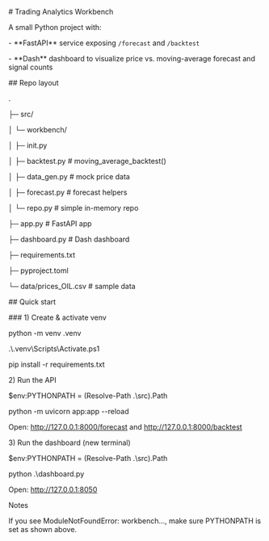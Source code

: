 \# Trading Analytics Workbench



A small Python project with:



\- \*\*FastAPI\*\* service exposing `/forecast` and `/backtest`

\- \*\*Dash\*\* dashboard to visualize price vs. moving-average forecast and signal counts



\## Repo layout

.

├─ src/

│ └─ workbench/

│ ├─ init.py

│ ├─ backtest.py # moving\_average\_backtest()

│ ├─ data\_gen.py # mock price data

│ ├─ forecast.py # forecast helpers

│ └─ repo.py # simple in-memory repo

├─ app.py # FastAPI app

├─ dashboard.py # Dash dashboard

├─ requirements.txt

├─ pyproject.toml

└─ data/prices\_OIL.csv # sample data





\## Quick start



\### 1) Create \& activate venv



python -m venv .venv

.\\.venv\\Scripts\\Activate.ps1

pip install -r requirements.txt



2\) Run the API



$env:PYTHONPATH = (Resolve-Path .\\src).Path

python -m uvicorn app:app --reload

Open: http://127.0.0.1:8000/forecast and http://127.0.0.1:8000/backtest



3\) Run the dashboard (new terminal)



$env:PYTHONPATH = (Resolve-Path .\\src).Path

python .\\dashboard.py

Open: http://127.0.0.1:8050





Notes



If you see ModuleNotFoundError: workbench..., make sure PYTHONPATH is set as shown above.







